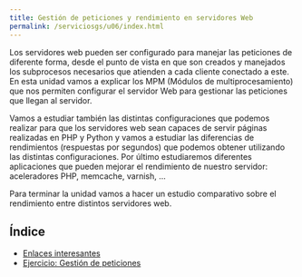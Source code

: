 ```yaml
---
title: Gestión de peticiones y rendimiento en servidores Web
permalink: /serviciosgs/u06/index.html
---
```


Los servidores web pueden ser configurado para manejar las peticiones de diferente forma, desde el punto de vista en que son creados y manejados los subprocesos necesarios que atienden a cada cliente conectado a este. En esta unidad vamos a explicar los MPM (Módulos de multiprocesamiento) que nos permiten configurar el servidor Web para gestionar las peticiones que llegan al servidor.

Vamos a estudiar también las distintas configuraciones que podemos realizar para que los servidores web sean capaces de servir páginas realizadas en PHP y Python y vamos a estudiar las diferencias de rendimientos (respuestas por segundos) que podemos obtener utilizando las distintas configuraciones. Por último estudiaremos diferentes aplicaciones que pueden mejorar el rendimiento de nuestro servidor: aceleradores PHP, memcache, varnish, ...

Para terminar la unidad vamos a hacer un estudio comparativo sobre el rendimiento entre distintos servidores web.

## Índice

* [Enlaces interesantes](enlaces.html)
* [Ejercicio: Gestión de peticiones](ejercicio1.html)
   
